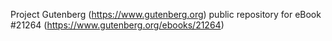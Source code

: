 Project Gutenberg (https://www.gutenberg.org) public repository for eBook #21264 (https://www.gutenberg.org/ebooks/21264)
